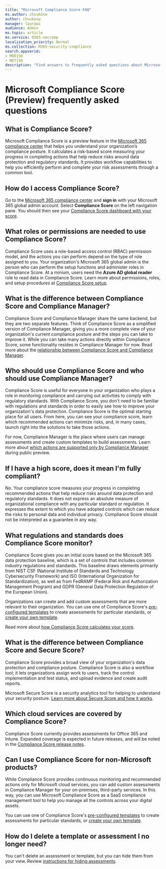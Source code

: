 ```yaml
---
title: "Microsoft Compliance Score FAQ"
ms.author: chvukosw
author: chvukosw
manager: laurawi
audience: Admin
ms.topic: article
ms.service: O365-seccomp
localization_priority: Normal
ms.collection: M365-security-compliance
search.appverid: 
- MOE150
- MET150
description: "Find answers to frequently asked questions about Microsoft Compliance Score, which helps organizations simplify and automate risk assessments."
---
```


# Microsoft Compliance Score (Preview) frequently asked questions

## What is Compliance Score?

Microsoft Compliance Score is a preview feature in the [Microsoft 365 compliance center](microsoft-365-compliance-center.md) that helps you understand your organization’s compliance posture. It calculates a risk-based score measuring your progress in completing actions that help reduce risks around data protection and regulatory standards. It provides workflow capabilities to help you efficiently perform and complete your risk assessments through a common tool.

## How do I access Compliance Score?

Go to the [Microsoft 365 compliance center](https://compliance.microsoft.com/) and **sign in** with your Microsoft 365 global admin account. Select **Compliance Score** on the left navigation pane. You should then see your [Compliance Score dashboard with your score](compliance-score-setup.md#understand-the-compliance-score-dashboard).

## What roles or permissions are needed to use Compliance Score?

Compliance Score uses a role-based access control (RBAC) permission model, and the actions you can perform depend on the type of role assigned to you. Your organization's Microsoft 365 global admin is the person who can perform the setup functions and administer roles in Compliance Score. At a minium, users need the **Azure AD global reader** role to read data in Compliance Score. Learn more about permissions, roles, and setup procedures at [Compliance Score setup](compliance-score-setup.md).

## What is the difference between Compliance Score and Compliance Manager?

Compliance Score and Compliance Manager share the same backend, but they are two separate features. Think of Compliance Score as a simplified version of Compliance Manager, giving you a more complete view of your organization's current compliance posture and the steps you can take to improve it. While you can take many actions directly within Compliance Score, some functionality resides in Compliance Manager for now. Read more about the [relationship between Compliance Score and Compliance Manager](compliance-score.md#relationship-to-compliance-manager).

## Who should use Compliance Score and who should use Compliance Manager?

Compliance Score is useful for everyone in your organization who plays a role in monitoring compliance and carrying out activities to comply with regulatory standards. With Compliance Score, you don't need to be familiar with regulations and standards in order to easily see how to improve your organization's data protection. Compliance Score is the optimal starting place for all users. From here, you can see your compliance score, learn which recommended actions can minimize risks, and, in many cases, launch right into the solutions to take those actions.

For now, Compliance Manager is the place where users can manage assessments and create custom templates to build assessments. Learn more about [which actions are supported only by Compliance Manager](compliance-score-release-notes.md#compliance-score-and-compliance-manager-relationship) during public preview.

## If I have a high score, does it mean I'm fully compliant?

No. Your compliance score measures your progress in completing recommended actions that help reduce risks around data protection and regulatory standards. It does not express an absolute measure of organizational compliance with any particular standard or regulation. It expresses the extent to which you have adopted controls which can reduce the risks to personal data and individual privacy. Compliance Score should not be interpreted as a guarantee in any way.

## What regulations and standards does Compliance Score monitor?

Compliance Score gives you an initial score based on the Microsoft 365 data protection baseline, which is a set of controls that includes common industry regulations and standards. This baseline draws elements primarily from NIST CSF (National Institute of Standards and Technology Cybersecurity Framework) and ISO (International Organization for Standardization), as well as from FedRAMP (Federal Risk and Authorization Management Program) and GDPR (General Data Protection Regulation of the European Union).

Organizations can create and add custom assessments that are more relevant to their organization. You can use one of Compliance Score's [pre-configured templates](compliance-score.md#templates) to create assessments for particular standards, or [create your own template](working-with-compliance-manager.md#create-a-template-1).

Read more about [how Compliance Score calculates your score](compliance-score-methodology.md).

## What is the difference between Compliance Score and Secure Score?

Compliance Score provides a broad view of your organization's data protection and compliance posture. Compliance Score is also a workflow tool; it lets organizations assign work to users, track the control implementation and test status, and upload evidence and create audit reports.

Microsoft Secure Score is a security analytics tool for helping to understand your security posture. [Learn more about Secure Score and how it works](../security/mtp/microsoft-secure-score.md).

## Which cloud services are covered by Compliance Score?

Compliance Score currently provides assessments for Office 365 and Intune. Expanded coverage is expected in future releases, and will be noted in the [Compliance Score release notes](compliance-score-release-notes.md).

## Can I use Compliance Score for non-Microsoft products?

While Compliance Score provides continuous monitoring and recommended actions only for Microsoft cloud services, you can add custom assessments in Compliance Manager for your on-premises, third-party services. In this way, you can use Microsoft Compliance Score as a SaaS compliance management tool to help you manage all the controls across your digital assets.

You can use one of Compliance Score's [pre-configured templates](compliance-score.md#templates) to create assessments for particular standards, or [create your own template](working-with-compliance-manager.md#create-a-template-1).

## How do I delete a template or assessment I no longer need?

You can't delete an assessment or template, but you can hide them from your view. Review [instructions for hiding assessments](working-with-compliance-manager.md#hide-a-template-or-an-assessment).
